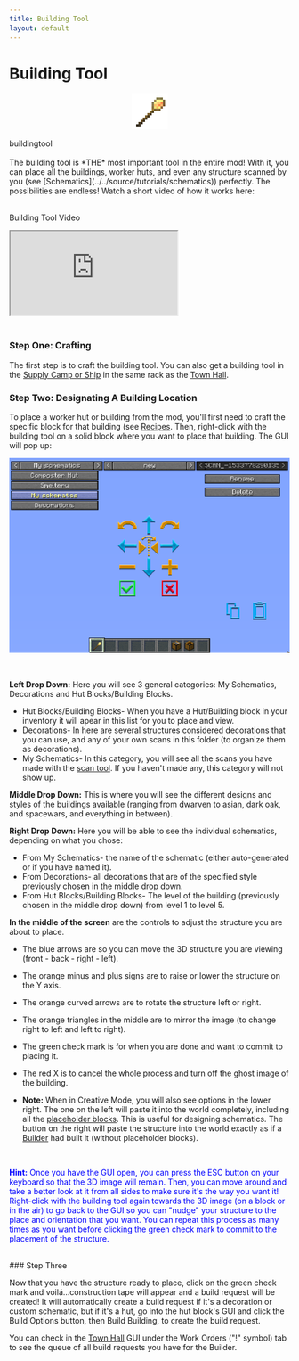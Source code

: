 ```yaml
---
title: Building Tool
layout: default
---
```

# Building Tool

<div class="infobox box text-center">
    <p style="text-align:center;"><img src="../../assets/images/icons/minecolonies/sceptergold.png" alt="Building Tool"></p>
    <recipe>buildingtool</recipe>
</div>

<br>
The building tool is *THE* most important tool in the entire mod! With it, you can place all the buildings, worker huts, and even any structure scanned by you (see [Schematics](../../source/tutorials/schematics)) perfectly. The possibilities are endless! Watch a short video of how it works here:
<br><br>

<p class="h4"><a id="build_tool">Building Tool Video</a></p>

<div class="embed-responsive embed-responsive-16by9">
  <iframe class="embed-responsive-item" src="https://www.youtube.com/embed/DVGGDUXbTOY" allow="autoplay; encrypted-media" allowfullscreen></iframe>
</div>
<br>

### Step One: Crafting

The first step is to craft the building tool. You can also get a building tool in the [Supply Camp or Ship](../../source/items/supplycampandship) in the same rack as the [Town Hall](../../source/buildings/townhall).
<br>

### Step Two: Designating A Building Location

To place a worker hut or building from the mod, you'll first need to craft the specific block for that building (see [Recipes](../../source/misc/recipes). Then, right-click with the building tool on a solid block where you want to place that building. The GUI will pop up:


<p style="text-align:center;"><img src="../../assets/images/misc/buildtool1.png" alt="Building Tool GUI"></p>
<br>

**Left Drop Down:** Here you will see 3 general categories: My Schematics, Decorations and Hut Blocks/Building Blocks.

- Hut Blocks/Building Blocks- When you have a Hut/Building block in your inventory it will apear in this list for you to place and view.
- Decorations- In here are several structures considered decorations that you can use, and any of your own scans in this folder (to organize them as decorations).
- My Schematics- In this category, you will see all the scans you have made with the <a href="../../source/items/scantool">scan tool</a>. If you haven't made any, this category will not show up.

**Middle Drop Down:** This is where you will see the different designs and styles of the buildings available (ranging from dwarven to asian, dark oak, and spacewars, and everything in between).


**Right Drop Down:** Here you will be able to see the individual schematics, depending on what you chose:

- From My Schematics- the name of the schematic (either auto-generated or if you have named it).
- From Decorations- all decorations that are of the specified style previously chosen in the middle drop down.
- From Hut Blocks/Building Blocks- The level of the building (previously chosen in the middle drop down) from level 1 to level 5.


**In the middle of the screen** are the controls to adjust the structure you are about to place.

- The blue arrows are so you can move the 3D structure you are viewing (front - back - right - left).
- The orange minus and plus signs are to raise or lower the structure on the Y axis. 
- The orange curved arrows are to rotate the structure left or right.
- The orange triangles in the middle are to mirror the image (to change right to left and left to right).
- The green check mark is for when you are done and want to commit to placing it.
- The red X is to cancel the whole process and turn off the ghost image of the building.

- **Note:** When in Creative Mode, you will also see options in the lower right. The one on the left will paste it into the world completely, including all the [placeholder blocks](../../source/items/placeholderblocks). This is useful for designing schematics. The button on the right will paste the structure into the world exactly as if a [Builder](../../source/workers/builder) had built it (without placeholder blocks).

<br>

<p style="color:Blue;"><b>Hint:</b> Once you have the GUI open, you can press the ESC button on your keyboard so that the 3D image will remain. Then, you can move around and take a better look at it from all sides to make sure it's the way you want it! Right-click with the building tool again towards the 3D image (on a block or in the air) to go back to the GUI so you can "nudge" your structure to the place and orientation that you want. You can repeat this process as many times as you want before clicking the green check mark to commit to the placement of the structure.</p>

<br>
### Step Three

Now that you have the structure ready to place, click on the green check mark and voilá...construction tape will appear and a build request will be created! It will automatically create a build request if it's a decoration or custom schematic, but if it's a hut, go into the hut block's GUI and click the Build Options button, then Build Building, to create the build request.

You can check in the [Town Hall](../../source/buildings/townhall) GUI under the Work Orders ("!" symbol) tab to see the queue of all build requests you have for the Builder.
